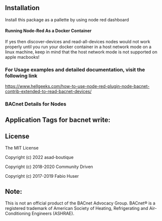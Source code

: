 ## Installation
Install this package as a pallette by using node red dashboard

#### Running Node-Red As a Docker Container
If yes then discover-devices and read-all-devices nodes would not work properly until you run your docker container in a host network mode on a linux machine, keep in mind that the host network mode is not supported on apple macbooks!

### For Usage examples and detailed documentation, visit the following link

https://www.hellgeeks.com/how-to-use-node-red-plugin-node-bacnet-contrib-extended-to-read-bacnet-devices/

### BACnet Details for Nodes

## Application Tags for bacnet write: 
## 

## License

The MIT License

Copyright (c) 2022 asad-boutique

Copyright (c) 2018-2020 Community Driven

Copyright (c) 2017-2019 Fabio Huser

## Note: 
This is not an official product of the BACnet Advocacy Group. BACnet® is a registered trademark of American Society of Heating, Refrigerating and Air-Conditioning Engineers (ASHRAE).
